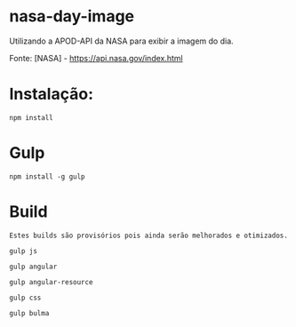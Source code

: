 # nasa-day-image
Utilizando a APOD-API da NASA para exibir a imagem do dia.

Fonte: [NASA] - https://api.nasa.gov/index.html

# Instalação:
    npm install

# Gulp
    npm install -g gulp

# Build

    Estes builds são provisórios pois ainda serão melhorados e otimizados.

    gulp js

    gulp angular

    gulp angular-resource

    gulp css 

    gulp bulma


